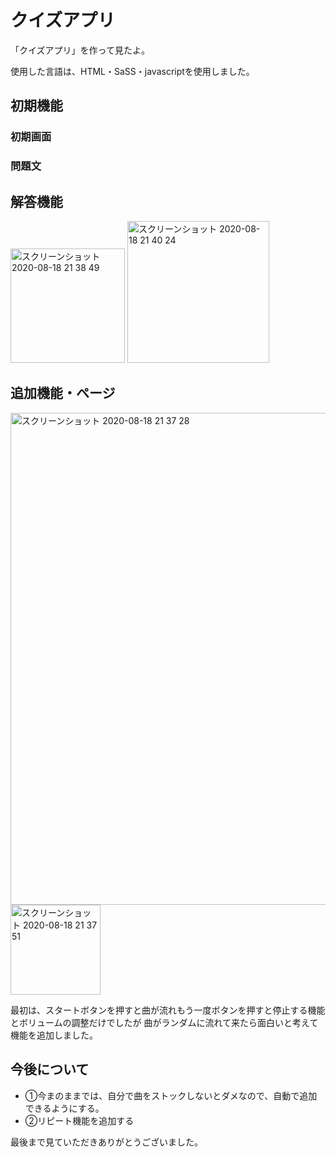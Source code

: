 <h1>クイズアプリ</h1>
<p>「クイズアプリ」を作って見たよ。</p>
<p>使用した言語は、HTML・SaSS・javascriptを使用しました。</p>
<h2>初期機能</h2>
<h3>初期画面</h3>

<h3>問題文</h3>

<h2>解答機能</h2>
<img width="183" alt="スクリーンショット 2020-08-18 21 38 49" src="https://user-images.githubusercontent.com/69723183/90515577-d0f42e00-e19d-11ea-9a5d-aa29cb910e8c.png">
<img width="227" alt="スクリーンショット 2020-08-18 21 40 24" src="https://user-images.githubusercontent.com/69723183/90515591-d6517880-e19d-11ea-8793-f70a2b8d9a0f.png">
<h2>追加機能・ページ</h2>
<img width="787" alt="スクリーンショット 2020-08-18 21 37 28" src="https://user-images.githubusercontent.com/69723183/90515504-ba4dd700-e19d-11ea-9783-c2fb63768858.png">
<img width="144" alt="スクリーンショット 2020-08-18 21 37 51" src="https://user-images.githubusercontent.com/69723183/90515525-c0dc4e80-e19d-11ea-935f-f51b52b9ffa5.png">
<p>最初は、スタートボタンを押すと曲が流れもう一度ボタンを押すと停止する機能とボリュームの調整だけでしたが
曲がランダムに流れて来たら面白いと考えて機能を追加しました。</p>
<h2>今後について</h2>
 <ul>
   <li>①今まのままでは、自分で曲をストックしないとダメなので、自動で追加できるようにする。</li>
   <li>②リピート機能を追加する</li>
 </ul>
  
 <p>最後まで見ていただきありがとうございました。</p>
